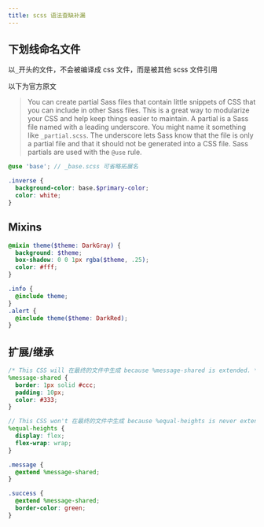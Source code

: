```yaml
---
title: scss 语法查缺补漏
---
```


## 下划线命名文件

以`_`开头的文件，不会被编译成 css 文件，而是被其他 scss 文件引用

以下为官方原文

> You can create partial Sass files that contain little snippets of CSS that you can include in other Sass files. This is a great way to modularize your CSS and help keep things easier to maintain. A partial is a Sass file named with a leading underscore. You might name it something like `_partial.scss`. The underscore lets Sass know that the file is only a partial file and that it should not be generated into a CSS file. Sass partials are used with the `@use` rule.

```scss
@use 'base'; // _base.scss 可省略拓展名

.inverse {
  background-color: base.$primary-color;
  color: white;
}
```

## Mixins

```scss
@mixin theme($theme: DarkGray) {
  background: $theme;
  box-shadow: 0 0 1px rgba($theme, .25);
  color: #fff;
}

.info {
  @include theme;
}
.alert {
  @include theme($theme: DarkRed);
}
```

## 扩展/继承

```scss
/* This CSS will 在最终的文件中生成 because %message-shared is extended. */
%message-shared {
  border: 1px solid #ccc;
  padding: 10px;
  color: #333;
}

// This CSS won't 在最终的文件中生成 because %equal-heights is never extended.
%equal-heights {
  display: flex;
  flex-wrap: wrap;
}

.message {
  @extend %message-shared;
}

.success {
  @extend %message-shared;
  border-color: green;
}
```
